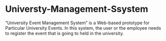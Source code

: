 # Universty-Management-Ssystem
“University Event Management System” is a Web-based prototype for Particular University Events. In this system, the user or the employee needs to register the event that is going to held in the university.
